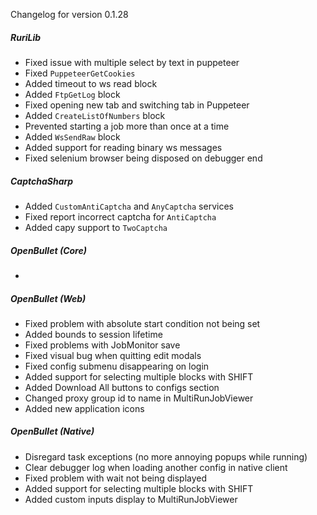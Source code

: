 Changelog for version 0.1.28

##### RuriLib
- Fixed issue with multiple select by text in puppeteer
- Fixed `PuppeteerGetCookies`
- Added timeout to ws read block
- Added `FtpGetLog` block
- Fixed opening new tab and switching tab in Puppeteer
- Added `CreateListOfNumbers` block
- Prevented starting a job more than once at a time
- Added `WsSendRaw` block
- Added support for reading binary ws messages
- Fixed selenium browser being disposed on debugger end

##### CaptchaSharp
- Added `CustomAntiCaptcha` and `AnyCaptcha` services
- Fixed report incorrect captcha for `AntiCaptcha`
- Added capy support to `TwoCaptcha`

##### OpenBullet (Core)
- 

##### OpenBullet (Web)
- Fixed problem with absolute start condition not being set
- Added bounds to session lifetime
- Fixed problems with JobMonitor save
- Fixed visual bug when quitting edit modals
- Fixed config submenu disappearing on login
- Added support for selecting multiple blocks with SHIFT
- Added Download All buttons to configs section
- Changed proxy group id to name in MultiRunJobViewer
- Added new application icons

##### OpenBullet (Native)
- Disregard task exceptions (no more annoying popups while running)
- Clear debugger log when loading another config in native client
- Fixed problem with wait not being displayed
- Added support for selecting multiple blocks with SHIFT
- Added custom inputs display to MultiRunJobViewer